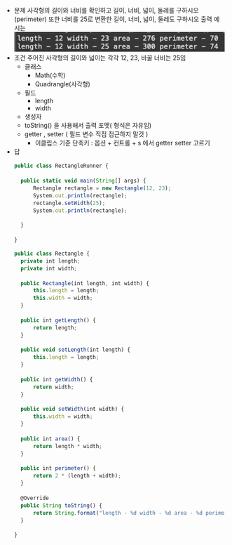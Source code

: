 - 문제
  사각형의 길이와 너비를 확인하고 길이, 너비, 넓이, 둘레를 구하시오(perimeter)
  또한 너비를 25로 변환한 길이, 너비, 넓이, 둘레도 구하시오
  출력 예시는
  ![Alt text](image-12.png)
- 조건
  주어진 사각형의 길이와 넓이는 각각 12, 23, 바꿀 너비는 25임
  - 클래스
    - Math(수학)
    - Quadrangle(사각형)
  - 필드
    - length
    - width
  - 생성자
  - toString() 을 사용해서 출력 포멧( 형식은 자유임)
  - getter , setter ( 필드 변수 직접 접근하지 말것 )
    - 이클립스 기준 단축키 : 옵션 + 컨트롤 + s 에서 getter setter 고르기
- 답
  ```jsx
  public class RectangleRunner {

  	public static void main(String[] args) {
  		Rectangle rectangle = new Rectangle(12, 23);
  		System.out.println(rectangle);
  		rectangle.setWidth(25);
  		System.out.println(rectangle);

  	}

  }
  ```
  ```jsx
  public class Rectangle {
  	private int length;
  	private int width;

  	public Rectangle(int length, int width) {
  		this.length = length;
  		this.width = width;
  	}

  	public int getLength() {
  		return length;
  	}

  	public void setLength(int length) {
  		this.length = length;
  	}

  	public int getWidth() {
  		return width;
  	}

  	public void setWidth(int width) {
  		this.width = width;
  	}

  	public int area() {
  		return length * width;
  	}

  	public int perimeter() {
  		return 2 * (length + width);
  	}

  	@Override
  	public String toString() {
  		return String.format("length - %d width - %d area - %d perimeter - %d", length, width, area(), perimeter());
  	}

  }
  ```
